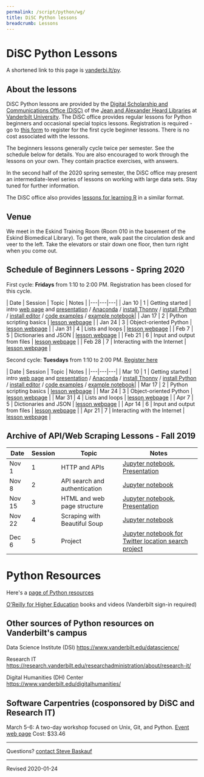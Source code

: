 ```yaml
---
permalink: /script/python/wg/
title: DiSC Python lessons
breadcrumb: Lessons
---
```


# DiSC Python Lessons

A shortened link to this page is [vanderbi.lt/py](http://vanderbi.lt/py).

## About the lessons

DiSC Python lessons are provided by the [Digital Scholarship and Communications Office (DiSC)](https://www.library.vanderbilt.edu/scholarly/) of the [Jean and Alexander Heard Libraries](https://www.library.vanderbilt.edu/) at [Vanderbilt University](https://www.vanderbilt.edu/).  The DiSC office provides regular lessons for Python beginners and occasional special topics lessons.  Registration is required - go to [this form](https://forms.gle/nM4N2bYRmG7BA8z27) to register for the first cycle beginner lessons.  There is no cost associated with the lessons.

The beginners lessons generally cycle twice per semester.  See the schedule below for details.  You are also encouraged to work through the lessons on your own.  They contain practice exercises, with answers.  

In the second half of the 2020 spring semester, the DiSC office may present an intermediate-level series of lessons on working with large data sets.  Stay tuned for further information.

The DiSC office also provides [lessons for learning R](https://heardlibrary.github.io/digital-scholarship/script/r/lessons) in a similar format.

## Venue

We meet in the Eskind Training Room (Room 010 in the basement of the Eskind Biomedical Library).  To get there, walk past the circulation desk and veer to the left.  Take the elevators or stair down one floor, then turn right when you come out.

## Schedule of Beginners Lessons - Spring 2020

First cycle: **Fridays** from 1:10 to 2:00 PM.  Registration has been closed for this cycle.

| Date | Session | Topic | Notes |
|---|---|---|
| Jan 10 | 1 | Getting started | intro [web page](../) and [presentation](../presentations/lesson1-starting.pdf) / [Anaconda](../../anaconda/) / [install Thonny](../thonny/) / [install Python](../install/) / [install editor](../editor/) / [code examples](../examples/) / [example notebook](https://github.com/HeardLibrary/digital-scholarship/blob/master/code/pylesson/intro.ipynb)|
| Jan 17 | 2 | Python scripting basics | [lesson webpage](../basics/) |
| Jan 24 | 3 | Object-oriented Python | [lesson webpage](../object/) |
| Jan 31 | 4 | Lists and loops | [lesson webpage](../structures/) |
| Feb 7 | 5 | Dictionaries and JSON | [lesson webpage](../json/) |
| Feb 21 | 6 | Input and output from files | [lesson webpage](../inout/) |
| Feb 28 | 7 | Interacting with the Internet | [lesson webpage](../internet/) |

Second cycle: **Tuesdays** from 1:10 to 2:00 PM.  [Register here](https://forms.gle/Z5UThwmzHBEZgiUs5)

| Date | Session | Topic | Notes |
|---|---|---|
| Mar 10 | 1 | Getting started | intro [web page](../) and [presentation](../presentations/lesson1-starting.pdf) / [Anaconda](../../anaconda/) / [install Thonny](../thonny/) / [install Python](../install/) / [install editor](../editor/) / [code examples](../examples/) / [example notebook](https://github.com/HeardLibrary/digital-scholarship/blob/master/code/pylesson/intro.ipynb)|
| Mar 17 | 2 | Python scripting basics | [lesson webpage](../basics/) |
| Mar 24 | 3 | Object-oriented Python | [lesson webpage](../object/) |
| Mar 31 | 4 | Lists and loops | [lesson webpage](../structures/) |
| Apr 7 | 5 | Dictionaries and JSON | [lesson webpage](../json/) |
| Apr 14 | 6 | Input and output from files | [lesson webpage](../inout/) |
| Apr 21 | 7 | Interacting with the Internet | [lesson webpage](../internet/) |

## Archive of API/Web Scraping Lessons - Fall 2019

| Date | Session | Topic | Notes |
|---|---|---|---|
| Nov 1 | 1 | HTTP and APIs | [Jupyter notebook](https://github.com/HeardLibrary/digital-scholarship/blob/master/code/scrape/pylesson/lesson1-http.ipynb), [Presentation](../presentations/lesson1-http.pdf) |
| Nov 8 | 2 | API search and authentication | [Jupyter notebook](https://github.com/HeardLibrary/digital-scholarship/blob/master/code/scrape/pylesson/lesson2-api.ipynb) |
| Nov 15 | 3 | HTML and web page structure | [Jupyter notebook](https://github.com/HeardLibrary/digital-scholarship/blob/master/code/scrape/pylesson/lesson3-html.ipynb), [Presentation](../presentations/lesson3-html.pdf) |
| Nov 22 | 4 | Scraping with Beautiful Soup | [Jupyter notebook](https://github.com/HeardLibrary/digital-scholarship/blob/master/code/scrape/pylesson/lesson4-scrape.ipynb) |
| Dec 6 | 5 | Project | [Jupyter notebook for Twitter location search project](https://github.com/HeardLibrary/digital-scholarship/blob/master/code/scrape/pylesson/twitter_location_search.ipynb) |

# Python Resources

Here's a [page of Python resources](../)

[O'Reilly for Higher Education](http://www.library.vanderbilt.edu/eres?id=1676) books and videos (Vanderbilt sign-in required)

## Other sources of Python resources on Vanderbilt's campus

Data Science Institute (DSI) <https://www.vanderbilt.edu/datascience/>

Research IT <https://research.vanderbilt.edu/researchadministration/about/research-it/>

Digital Humanities (DH) Center <https://www.vanderbilt.edu/digitalhumanities/>

## Software Carpentries (cosponsored by DiSC and Research IT)

March 5-6: A two-day workshop focused on Unix, Git, and Python.  [Event web page](https://vanderbilt-data-science.github.io/2020-03-05-vanderbilt/) Cost: $33.46

--------------------

Questions? [contact Steve Baskauf](mailto:steve.baskauf@vanderbilt.edu)

----
Revised 2020-01-24
